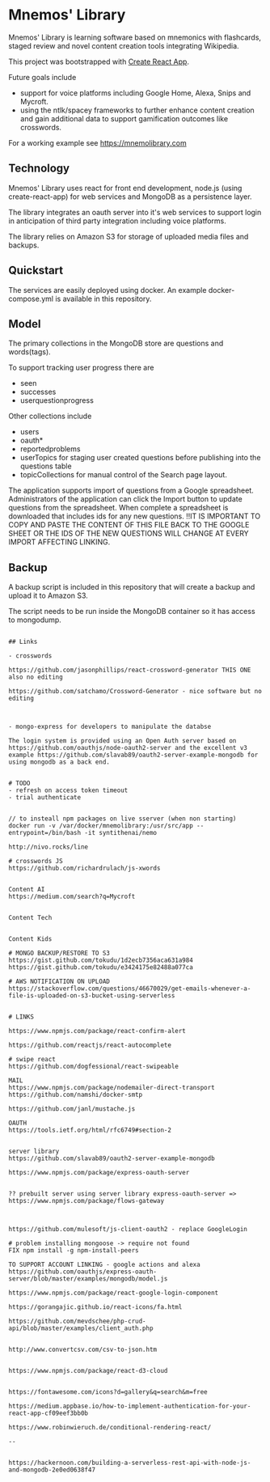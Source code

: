 # Mnemos' Library

Mnemos' Library is learning software based on mnemonics with flashcards, staged review and novel content creation tools integrating Wikipedia.

This project was bootstrapped with [Create React App](https://github.com/facebookincubator/create-react-app).

Future goals include 
- support for voice platforms including Google Home, Alexa, Snips and Mycroft.
- using the ntlk/spacey frameworks to further enhance content creation and gain additional data to support gamification outcomes like crosswords.

For a working example see https://mnemolibrary.com


## Technology

Mnemos' Library uses react for front end development, node.js (using create-react-app) for web services and MongoDB as a persistence layer.

The library integrates an oauth server into it's web services to support login in anticipation of third party integration including voice platforms.

The library relies on Amazon S3 for storage of uploaded media files and backups.


## Quickstart
The services are easily deployed using docker. An example docker-compose.yml is available in this repository.


## Model

The primary collections in the MongoDB store are questions and words(tags).

To support tracking user progress there are
- seen
- successes
- userquestionprogress

Other collections include
- users
- oauth*
- reportedproblems
- userTopics for staging user created questions before publishing into the questions table
- topicCollections for manual control of the Search page layout.


The application supports import of questions from a Google spreadsheet. Administrators of the application can click the Import button to update questions from the spreadsheet. When complete a spreadsheet is downloaded that includes ids for any new questions. !!IT IS IMPORTANT TO COPY AND PASTE THE CONTENT OF THIS FILE BACK TO THE GOOGLE SHEET OR THE IDS OF THE NEW QUESTIONS WILL CHANGE AT EVERY IMPORT AFFECTING LINKING.







## Backup

A backup script is included in this repository that will create a backup and upload it to Amazon S3.

The script needs to be run inside the MongoDB container so it has access to mongodump.

```docker exec <containername>  

## Links

- crosswords

https://github.com/jasonphillips/react-crossword-generator THIS ONE also no editing

https://github.com/satchamo/Crossword-Generator - nice software but no editing



- mongo-express for developers to manipulate the databse

The login system is provided using an Open Auth server based on https://github.com/oauthjs/node-oauth2-server and the excellent v3 example https://github.com/slavab89/oauth2-server-example-mongodb for using mongodb as a back end.


# TODO
- refresh on access token timeout
- trial authenticate


// to insteall npm packages on live sserver (when non starting)
docker run -v /var/docker/mnemolibrary:/usr/src/app --entrypoint=/bin/bash -it syntithenai/nemo

http://nivo.rocks/line

# crosswords JS
https://github.com/richardrulach/js-xwords


Content AI
https://medium.com/search?q=Mycroft


Content Tech


Content Kids

# MONGO BACKUP/RESTORE TO S3
https://gist.github.com/tokudu/1d2ecb7356aca631a984  
https://gist.github.com/tokudu/e3424175e82488a077ca

# AWS NOTIFICATION ON UPLOAD
https://stackoverflow.com/questions/46670029/get-emails-whenever-a-file-is-uploaded-on-s3-bucket-using-serverless


# LINKS

https://www.npmjs.com/package/react-confirm-alert

https://github.com/reactjs/react-autocomplete

# swipe react
https://github.com/dogfessional/react-swipeable

MAIL
https://www.npmjs.com/package/nodemailer-direct-transport
https://github.com/namshi/docker-smtp

https://github.com/janl/mustache.js

OAUTH
https://tools.ietf.org/html/rfc6749#section-2


server library
https://github.com/slavab89/oauth2-server-example-mongodb

https://www.npmjs.com/package/express-oauth-server


?? prebuilt server using server library express-oauth-server => https://www.npmjs.com/package/flows-gateway



https://github.com/mulesoft/js-client-oauth2 - replace GoogleLogin

# problem installing mongoose -> require not found
FIX npm install -g npm-install-peers

TO SUPPORT ACCOUNT LINKING - google actions and alexa
https://github.com/oauthjs/express-oauth-server/blob/master/examples/mongodb/model.js

https://www.npmjs.com/package/react-google-login-component

https://gorangajic.github.io/react-icons/fa.html

https://github.com/mevdschee/php-crud-api/blob/master/examples/client_auth.php


http://www.convertcsv.com/csv-to-json.htm


https://www.npmjs.com/package/react-d3-cloud


https://fontawesome.com/icons?d=gallery&q=search&m=free

https://medium.appbase.io/how-to-implement-authentication-for-your-react-app-cf09eef3bb0b

https://www.robinwieruch.de/conditional-rendering-react/

--


https://hackernoon.com/building-a-serverless-rest-api-with-node-js-and-mongodb-2e0ed0638f47

